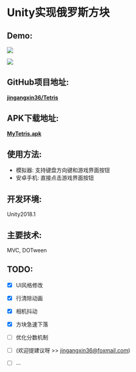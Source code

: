 

# Unity实现俄罗斯方块

## Demo:

![](https://github.com/jingangxin36/Tetris/blob/master/Demo/Demo.gif)

![](https://github.com/jingangxin36/Tetris/blob/master/Demo/Demo1.gif)



## GitHub项目地址:

[**jingangxin36/Tetris**](https://github.com/jingangxin36/Tetris)

## APK下载地址:

[**MyTetris.apk**](https://github.com/jingangxin36/Tetris/releases/download/V1.1/MyTetris.apk)

## 使用方法:

- 模拟器: 支持键盘方向键和游戏界面按钮
- 安卓手机: 直接点击游戏界面按钮


## 开发环境:

Unity2018.1

## 主要技术:

MVC, DOTween

## TODO: 

- [x] UI风格修改
- [x] 行清除动画
- [x] 相机抖动
- [x] 方块急速下落
- [ ] 优化分数机制
- [ ] (欢迎提建议呀 >> jingangxin36@foxmail.com)
- [ ] ...

